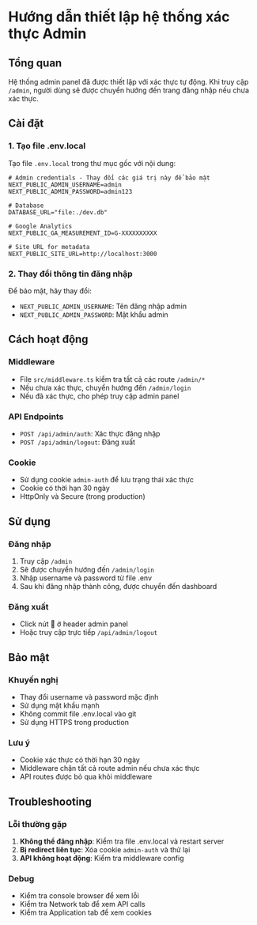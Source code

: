 # Hướng dẫn thiết lập hệ thống xác thực Admin

## Tổng quan
Hệ thống admin panel đã được thiết lập với xác thực tự động. Khi truy cập `/admin`, người dùng sẽ được chuyển hướng đến trang đăng nhập nếu chưa xác thực.

## Cài đặt

### 1. Tạo file .env.local
Tạo file `.env.local` trong thư mục gốc với nội dung:

```env
# Admin credentials - Thay đổi các giá trị này để bảo mật
NEXT_PUBLIC_ADMIN_USERNAME=admin
NEXT_PUBLIC_ADMIN_PASSWORD=admin123

# Database
DATABASE_URL="file:./dev.db"

# Google Analytics
NEXT_PUBLIC_GA_MEASUREMENT_ID=G-XXXXXXXXXX

# Site URL for metadata
NEXT_PUBLIC_SITE_URL=http://localhost:3000
```

### 2. Thay đổi thông tin đăng nhập
Để bảo mật, hãy thay đổi:
- `NEXT_PUBLIC_ADMIN_USERNAME`: Tên đăng nhập admin
- `NEXT_PUBLIC_ADMIN_PASSWORD`: Mật khẩu admin

## Cách hoạt động

### Middleware
- File `src/middleware.ts` kiểm tra tất cả các route `/admin/*`
- Nếu chưa xác thực, chuyển hướng đến `/admin/login`
- Nếu đã xác thực, cho phép truy cập admin panel

### API Endpoints
- `POST /api/admin/auth`: Xác thực đăng nhập
- `POST /api/admin/logout`: Đăng xuất

### Cookie
- Sử dụng cookie `admin-auth` để lưu trạng thái xác thực
- Cookie có thời hạn 30 ngày
- HttpOnly và Secure (trong production)

## Sử dụng

### Đăng nhập
1. Truy cập `/admin`
2. Sẽ được chuyển hướng đến `/admin/login`
3. Nhập username và password từ file .env
4. Sau khi đăng nhập thành công, được chuyển đến dashboard

### Đăng xuất
- Click nút 🚪 ở header admin panel
- Hoặc truy cập trực tiếp `/api/admin/logout`

## Bảo mật

### Khuyến nghị
- Thay đổi username và password mặc định
- Sử dụng mật khẩu mạnh
- Không commit file .env.local vào git
- Sử dụng HTTPS trong production

### Lưu ý
- Cookie xác thực có thời hạn 30 ngày
- Middleware chặn tất cả route admin nếu chưa xác thực
- API routes được bỏ qua khỏi middleware

## Troubleshooting

### Lỗi thường gặp
1. **Không thể đăng nhập**: Kiểm tra file .env.local và restart server
2. **Bị redirect liên tục**: Xóa cookie `admin-auth` và thử lại
3. **API không hoạt động**: Kiểm tra middleware config

### Debug
- Kiểm tra console browser để xem lỗi
- Kiểm tra Network tab để xem API calls
- Kiểm tra Application tab để xem cookies

